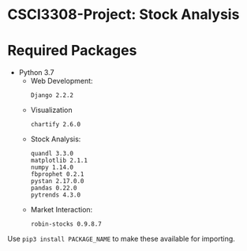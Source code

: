 # CSCI3308-Project: Stock Analysis

# Required Packages

* Python 3.7
    * Web Development:
        ```
        Django 2.2.2
        ```
    * Visualization
        ```
        chartify 2.6.0
        ```
    * Stock Analysis:
        ```
        quandl 3.3.0
        matplotlib 2.1.1
        numpy 1.14.0
        fbprophet 0.2.1
        pystan 2.17.0.0
        pandas 0.22.0
        pytrends 4.3.0
        ```
    * Market Interaction:
        ```
        robin-stocks 0.9.8.7
        ```

Use `pip3 install PACKAGE_NAME` to make these available for importing.